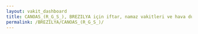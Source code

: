 ```yaml
---
layout: vakit_dashboard
title: CANOAS_(R_G_S_), BREZILYA için iftar, namaz vakitleri ve hava durumu - ilçe/eyalet seç
permalink: /BREZILYA/CANOAS_(R_G_S_)/
---
```


<script type="text/javascript">
  var GLOBAL_COUNTRY = 'BREZILYA';
  var GLOBAL_CITY = 'CANOAS_(R_G_S_)';
  var GLOBAL_STATE = '';
  var lat = 72;
  var lon = 21;
</script>

